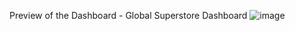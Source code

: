 Preview of the Dashboard - Global Superstore Dashboard
![image](https://github.com/user-attachments/assets/6e6996f5-c9c3-4f02-a1af-dc4111ddbcd8)

